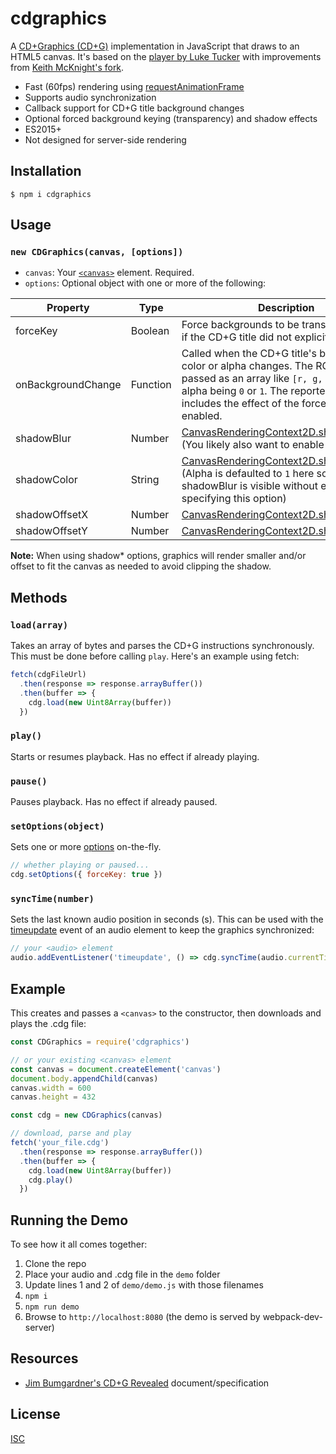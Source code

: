 cdgraphics
==========

A [CD+Graphics (CD+G)](https://en.wikipedia.org/wiki/CD%2BG) implementation in JavaScript that draws to an HTML5 canvas. It's based on the [player by Luke Tucker](https://github.com/ltucker/html5_karaoke) with improvements from [Keith McKnight's fork](https://github.com/kmck/karaoke).

* Fast (60fps) rendering using [requestAnimationFrame](https://developer.mozilla.org/en-US/docs/Web/API/window/requestAnimationFrame)
* Supports audio synchronization
* Callback support for CD+G title background changes
* Optional forced background keying (transparency) and shadow effects
* ES2015+
* Not designed for server-side rendering

Installation
------------
```
$ npm i cdgraphics
```

Usage
-----
### `new CDGraphics(canvas, [options])`

- `canvas`: Your [`<canvas>`](https://developer.mozilla.org/en-US/docs/Web/HTML/Element/canvas) element. Required.
- `options`: Optional object with one or more of the following:

| Property | Type | Description | Default
| --- | --- | --- | --- |
| forceKey | Boolean | Force backgrounds to be transparent, even if the CD+G title did not explicitly specify it. | `false`
| onBackgroundChange | Function | Called when the CD+G title's background color or alpha changes. The RGBA color is passed as an array like `[r, g, b, a]` with alpha being `0` or `1`. The reported alpha includes the effect of the forceKey option, if enabled. | `undefined` |
| shadowBlur | Number | [CanvasRenderingContext2D.shadowBlur](https://developer.mozilla.org/en-US/docs/Web/API/CanvasRenderingContext2D/shadowBlur) (You likely also want to enable forceKey) | `0` |
| shadowColor | String | [CanvasRenderingContext2D.shadowColor](https://developer.mozilla.org/en-US/docs/Web/API/CanvasRenderingContext2D/shadowColor) (Alpha is defaulted to `1` here so that any shadowBlur is visible without explicitly specifying this option) | `rgba(0,0,0,1)` |
| shadowOffsetX | Number | [CanvasRenderingContext2D.shadowOffsetX](https://developer.mozilla.org/en-US/docs/Web/API/CanvasRenderingContext2D/shadowOffsetX) | `0` |
| shadowOffsetY | Number | [CanvasRenderingContext2D.shadowOffsetY](https://developer.mozilla.org/en-US/docs/Web/API/CanvasRenderingContext2D/shadowOffsetY) | `0` |

**Note:** When using shadow* options, graphics will render smaller and/or offset to fit the canvas as needed to avoid clipping the shadow.

Methods
-------

### `load(array)`

Takes an array of bytes and parses the CD+G instructions synchronously. This must be done before calling `play`. Here's an example using fetch:

```js
fetch(cdgFileUrl)
  .then(response => response.arrayBuffer())
  .then(buffer => {
    cdg.load(new Uint8Array(buffer))
  })
```

### `play()`

Starts or resumes playback. Has no effect if already playing.

### `pause()`

Pauses playback. Has no effect if already paused.

### `setOptions(object)`

Sets one or more [options](#usage) on-the-fly.

 ```js
 // whether playing or paused...
 cdg.setOptions({ forceKey: true })
 ```

### `syncTime(number)`

Sets the last known audio position in seconds (s). This can be used with the
 [timeupdate](https://developer.mozilla.org/en-US/docs/Web/Events/timeupdate) event of an audio element to keep the graphics synchronized:

 ```js
 // your <audio> element
 audio.addEventListener('timeupdate', () => cdg.syncTime(audio.currentTime))
 ```

Example
-------
This creates and passes a `<canvas>` to the constructor, then downloads and plays the .cdg file:

```js
const CDGraphics = require('cdgraphics')

// or your existing <canvas> element
const canvas = document.createElement('canvas')
document.body.appendChild(canvas)
canvas.width = 600
canvas.height = 432

const cdg = new CDGraphics(canvas)

// download, parse and play
fetch('your_file.cdg')
  .then(response => response.arrayBuffer())
  .then(buffer => {
    cdg.load(new Uint8Array(buffer))
    cdg.play()
  })

```

Running the Demo
----------------

To see how it all comes together:

1. Clone the repo
2. Place your audio and .cdg file in the `demo` folder
3. Update lines 1 and 2 of `demo/demo.js` with those filenames
4. `npm i`
5. `npm run demo`
6. Browse to `http://localhost:8080` (the demo is served by webpack-dev-server)

Resources
---------
* [Jim Bumgardner's CD+G Revealed](http://jbum.com/cdg_revealed.html) document/specification

License
-------

[ISC](https://opensource.org/licenses/ISC)
